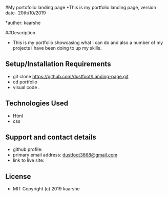 #My portofolio landing page
 *This is my portfolio landing page, version date- 20th/10/2019

 *auther: kaarshe

##Description
- This is my portfolio showcasing what i can do and also a number of my projects i have been doing to up my skills.

## Setup/Installation Requirements
* git clone https://github.com/dustfoot/Landing-page.git
* cd portfolio
* visual code .

## Technologies Used
* Html
* css

## Support and contact details
* github profile:
* primary email address: dustfoot3668@gmail.com
* link to live site:

## License
* MIT Copyright (c) 2019 kaarshe